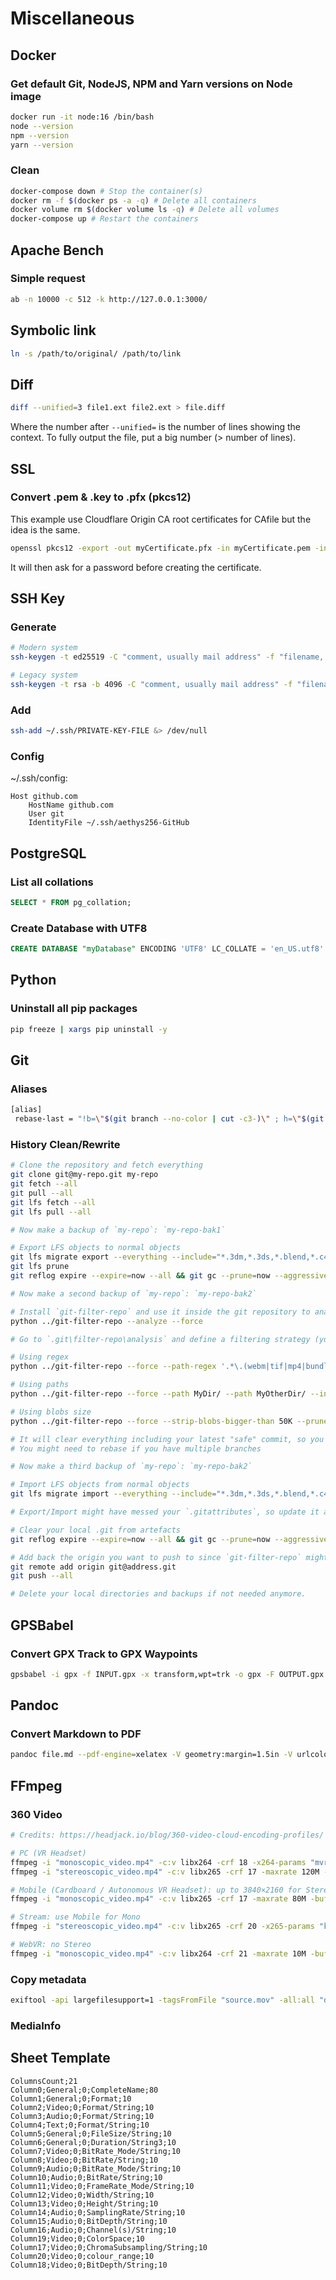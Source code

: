 # Miscellaneous

## Docker

### Get default Git, NodeJS, NPM and Yarn versions on Node image

```bash
docker run -it node:16 /bin/bash
node --version
npm --version
yarn --version
```

### Clean

```bash
docker-compose down # Stop the container(s)
docker rm -f $(docker ps -a -q) # Delete all containers
docker volume rm $(docker volume ls -q) # Delete all volumes
docker-compose up # Restart the containers
```

## Apache Bench

### Simple request

```bash
ab -n 10000 -c 512 -k http://127.0.0.1:3000/
```

## Symbolic link

```bash
ln -s /path/to/original/ /path/to/link
```

## Diff

```bash
diff --unified=3 file1.ext file2.ext > file.diff
```

Where the number after `--unified=` is the number of lines showing the context. To fully output the file, put a big number (> number of lines).

## SSL

### Convert .pem & .key to .pfx (pkcs12)

This example use Cloudflare Origin CA root certificates for CAfile but the idea is the same.

```bash
openssl pkcs12 -export -out myCertificate.pfx -in myCertificate.pem -inkey myCertificate.key -CAfile origin_ca_rsa_root.pem
```

It will then ask for a password before creating the certificate.

## SSH Key

### Generate

```bash
# Modern system
ssh-keygen -t ed25519 -C "comment, usually mail address" -f "filename, usually username-Platform"

# Legacy system
ssh-keygen -t rsa -b 4096 -C "comment, usually mail address" -f "filename, usually username-Platform"
```

### Add

```bash
ssh-add ~/.ssh/PRIVATE-KEY-FILE &> /dev/null
```

### Config

~/.ssh/config:

```text
Host github.com
	HostName github.com
	User git
	IdentityFile ~/.ssh/aethys256-GitHub
```

## PostgreSQL

### List all collations

```sql
SELECT * FROM pg_collation;
```

### Create Database with UTF8

```sql
CREATE DATABASE "myDatabase" ENCODING 'UTF8' LC_COLLATE = 'en_US.utf8' LC_CTYPE = 'en_US.utf8' TEMPLATE template0;
```

## Python

### Uninstall all pip packages

```bash
pip freeze | xargs pip uninstall -y
```

## Git

### Aliases

```bash
[alias]
 rebase-last = "!b=\"$(git branch --no-color | cut -c3-)\" ; h=\"$(git rev-parse $b)\" ; echo \"Current branch: $b $h\" ; c=\"$(git rev-parse $b)\" ; echo \"Recreating $b branch with initial commit $c ...\" ; git checkout --orphan new-start $c ; git commit -C $c ; git rebase --onto new-start $c $b ; git branch -d new-start ; git gc"
```

### History Clean/Rewrite

```bash
# Clone the repository and fetch everything
git clone git@my-repo.git my-repo
git fetch --all
git pull --all
git lfs fetch --all
git lfs pull --all

# Now make a backup of `my-repo`: `my-repo-bak1`

# Export LFS objects to normal objects
git lfs migrate export --everything --include="*.3dm,*.3ds,*.blend,*.c4d,*.collada,*.dae,*.dxf,*.fbx,*.jas,*.lws,*.lxo,*.ma,*.max,*.mb,*.obj,*.ply,*.skp,*.stl,*.ztl,*.aif,*.aiff,*.it,*.mod,*.mp3,*.ogg,*.s3m,*.wav,*.xm,*.otf,*.ttf,*.bmp,*.exr,*.gif,*.hdr,*.iff,*.jpeg,*.jpg,*.pict,*.png,*.psd,*.tga,*.tif,*.tiff,*.mov,*.mp4,*.webm"
git lfs prune
git reflog expire --expire=now --all && git gc --prune=now --aggressive

# Now make a second backup of `my-repo`: `my-repo-bak2`

# Install `git-filter-repo` and use it inside the git repository to analyze what to remove
python ../git-filter-repo --analyze --force

# Go to `.git\filter-repo\analysis` and define a filtering strategy (you can apply multiple filtering strategies)

# Using regex
python ../git-filter-repo --force --path-regex '.*\.(webm|tif|mp4|bundle|7z|psd|cache|zip|obj|blend1|blend|hlsl|bin|playable|terrainlayer|guiskin|lighting|overrideController|hash|signal|watermesh|config|CopyComplete|wav|png|tga)$' --invert-paths --prune-empty never --prune-degenerate never

# Using paths
python ../git-filter-repo --force --path MyDir/ --path MyOtherDir/ --invert-paths --prune-empty never --prune-degenerate never

# Using blobs size
python ../git-filter-repo --force --strip-blobs-bigger-than 50K --prune-empty never --prune-degenerate never

# It will clear everything including your latest "safe" commit, so you might want to port back what should be kept from your last commit in case you went too far in the cleaning
# You might need to rebase if you have multiple branches

# Now make a third backup of `my-repo`: `my-repo-bak2`

# Import LFS objects from normal objects
git lfs migrate import --everything --include="*.3dm,*.3ds,*.blend,*.c4d,*.collada,*.dae,*.dxf,*.fbx,*.jas,*.lws,*.lxo,*.ma,*.max,*.mb,*.obj,*.ply,*.skp,*.stl,*.ztl,*.aif,*.aiff,*.it,*.mod,*.mp3,*.ogg,*.s3m,*.wav,*.xm,*.otf,*.ttf,*.bmp,*.exr,*.gif,*.hdr,*.iff,*.jpeg,*.jpg,*.pict,*.png,*.psd,*.tga,*.tif,*.tiff,*.mov,*.mp4,*.webm"

# Export/Import might have messed your `.gitattributes`, so update it and commit it.

# Clear your local .git from artefacts
git reflog expire --expire=now --all && git gc --prune=now --aggressive

# Add back the origin you want to push to since `git-filter-repo` might have removed it. KEEP IN MIND THAT FOR GITHUB YOU NEED TO MAKE A NEW REPO TO CLEAN EFFECTIVELY LFS OBJECTS
git remote add origin git@address.git
git push --all

# Delete your local directories and backups if not needed anymore.
```

## GPSBabel

### Convert GPX Track to GPX Waypoints

```bash
gpsbabel -i gpx -f INPUT.gpx -x transform,wpt=trk -o gpx -F OUTPUT.gpx
```

## Pandoc

### Convert Markdown to PDF

```bash
pandoc file.md --pdf-engine=xelatex -V geometry:margin=1.5in -V urlcolor=blue -o file.pdf
```

## FFmpeg

### 360 Video

```bash
# Credits: https://headjack.io/blog/360-video-cloud-encoding-profiles/

# PC (VR Headset)
ffmpeg -i "monoscopic_video.mp4" -c:v libx264 -crf 18 -x264-params "mvrange=511" -maxrate 120M -bufsize 150M -vf "scale=5760x2880" -pix_fmt yuv420p -c:a aac -b:a 192k -r 30 -movflags faststart "monoscopic_output.mp4"
ffmpeg -i "stereoscopic_video.mp4" -c:v libx265 -crf 17 -maxrate 120M -bufsize 150M -vf "scale=4096x4096" -pix_fmt yuv420p -c:a aac -b:a 192k -r 30 -movflags faststart "stereoscopic_output.mp4"

# Mobile (Cardboard / Autonomous VR Headset): up to 3840×2160 for Stereo
ffmpeg -i "monoscopic_video.mp4" -c:v libx265 -crf 17 -maxrate 80M -bufsize 100M -vf "scale=4096x2048" -pix_fmt yuv420p -c:a aac -b:a 192k -r 30 -movflags faststart "monoscopic_output.mp4"

# Stream: use Mobile for Mono
ffmpeg -i "stereoscopic_video.mp4" -c:v libx265 -crf 20 -x265-params "keyint=60:min-keyint=60" -maxrate 25M -bufsize 35M -vf "scale=3840x2160" -pix_fmt yuv420p -c:a aac -b:a 192k -r 30 -g 60 "stereoscopic_output.mp4"

# WebVR: no Stereo
ffmpeg -i "monoscopic_video.mp4" -c:v libx264 -crf 21 -maxrate 10M -bufsize 15M -vf "scale=1920x1080" -pix_fmt yuv420p -c:a aac -b:a 192k -r 30 -g 60 -keyint_min 60 "monoscopic_output.mp4"
```

### Copy metadata

```bash
exiftool -api largefilesupport=1 -tagsFromFile "source.mov" -all:all "destination.mp4"
```

### MediaInfo

## Sheet Template

```csv
ColumnsCount;21
Column0;General;0;CompleteName;80
Column1;General;0;Format;10
Column2;Video;0;Format/String;10
Column3;Audio;0;Format/String;10
Column4;Text;0;Format/String;10
Column5;General;0;FileSize/String;10
Column6;General;0;Duration/String3;10
Column7;Video;0;BitRate_Mode/String;10
Column8;Video;0;BitRate/String;10
Column9;Audio;0;BitRate_Mode/String;10
Column10;Audio;0;BitRate/String;10
Column11;Video;0;FrameRate_Mode/String;10
Column12;Video;0;Width/String;10
Column13;Video;0;Height/String;10
Column14;Audio;0;SamplingRate/String;10
Column15;Audio;0;BitDepth/String;10
Column16;Audio;0;Channel(s)/String;10
Column19;Video;0;ColorSpace;10
Column17;Video;0;ChromaSubsampling/String;10
Column20;Video;0;colour_range;10
Column18;Video;0;BitDepth/String;10
```
